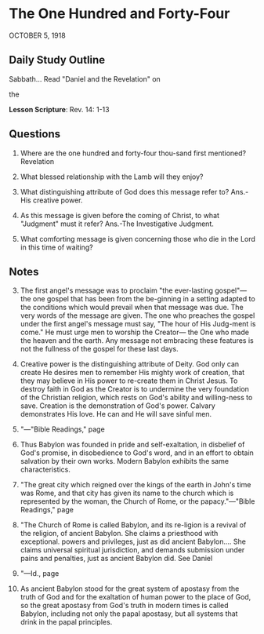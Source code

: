 # The One Hundred and Forty-Four
OCTOBER 5, 1918

## Daily Study Outline

Sabbath... Read "Daniel and the Revelation" on

the

**Lesson Scripture**: Rev. 14: 1-13

## Questions

1. Where are the one hundred and forty-four thou-sand first mentioned? Revelation

6. What blessed relationship with the Lamb will they enjoy? 

9. What distinguishing attribute of God does this message refer to? Ans.-His creative power.

10. As this message is given before the coming of Christ, to what "Judgment" must it refer? Ans.-The Investigative Judgment.

19. What comforting message is given concerning those who die in the Lord in this time of waiting? 

## Notes

3. The first angel's message was to proclaim "the ever-lasting gospel"—the one gospel that has been from the be-ginning in a setting adapted to the conditions which would prevail when that message was due. The very words of the message are given. The one who preaches the gospel under the first angel's message must say, "The hour of His Judg-ment is come." He must urge men to worship the Creator— the One who made the heaven and the earth. Any message not embracing these features is not the fullness of the gospel for these last days.

4. Creative power is the distinguishing attribute of Deity. God only can create He desires men to remember His mighty work of creation, that they may believe in His power to re-create them in Christ Jesus. To destroy faith in God as the Creator is to undermine the very foundation of the Christian religion, which rests on God's ability and willing-ness to save. Creation is the demonstration of God's power. Calvary demonstrates His love. He can and He will save sinful men.

7. "—"Bible Readings," page

119. Thus Babylon was founded in pride and self-exaltation, in disbelief of God's promise, in disobedience to God's word, and in an effort to obtain salvation by their own works. Modern Babylon exhibits the same characteristics.

7. "The great city which reigned over the kings of the earth in John's time was Rome, and that city has given its name to the church which is represented by the woman, the Church of Rome, or the papacy."—"Bible Readings," page

255. "The Church of Rome is called Babylon, and its re-ligion is a revival of the religion, of ancient Babylon. She claims a priesthood with exceptional. powers and privileges, just as did ancient Babylon.... She claims universal spiritual jurisdiction, and demands submission under pains and penalties, just as ancient Babylon did. See Daniel

30. "—Id., page

256. As ancient Babylon stood for the great system of apostasy from the truth of God and for the exaltation of human power to the place of God, so the great apostasy from God's truth in modern times is called Babylon, including not only the papal apostasy, but all systems that drink in the papal principles.
